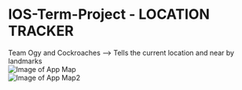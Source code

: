 # IOS-Term-Project - LOCATION TRACKER
Team Ogy and Cockroaches --> Tells the current location and near by landmarks <br/>
![Image of App Map](https://github.com/YashsviG/IOS-Term-Project/blob/main/pic_1.jpeg) <br/>
![Image of App Map2](https://github.com/YashsviG/IOS-Term-Project/blob/main/pic_2.jpeg) <br/>
